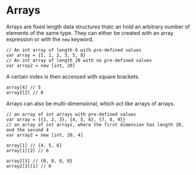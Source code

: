 # Arrays
Arrays are fixed length data structures thatc an hold an arbitrary number of elements of the same type. They can either be created with an array expression or with the `new` keyword.
```
// An int array of length 6 with pre-defined values
var array = {1, 1, 2, 3, 5, 8}
// An int array of length 20 with no pre-defined values
var array2 = new [int, 20]
```
A certain index is then accessed with square brackets.
```
array[4] // 5
array2[2] // 0
```
Arrays can also be multi-dimensional, which act like arrays of arrays.
```
// an array of int arrays with pre-defined values
var array = {{1, 2, 3}, {4, 5, 6}, {7, 8, 9}}
// an array of int arrays, where the first dimension has length 20, and the second 4
var array2 = new [int, 20, 4]

array[1] // {4, 5, 6}
array[1][2] // 6

array2[3] // {0, 0, 0, 0}
array2[3][1] // 0
```
